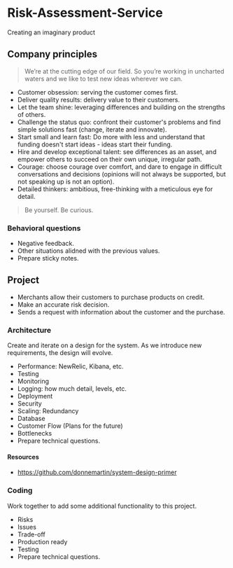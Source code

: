# Risk-Assessment-Service
Creating an imaginary product

## Company principles

> We’re at the cutting edge of our field. So you’re working in uncharted waters and we like to test new ideas wherever we can.

- Customer obsession: serving the customer comes first.
- Deliver quality results: delivery value to their customers.
- Let the team shine: leveraging differences and building on the strengths of others.
- Challenge the status quo: confront their customer's problems and find simple solutions fast (change, iterate and innovate).
- Start small and learn fast: Do more with less and understand that funding doesn't start ideas - ideas start their funding.
- Hire and develop exceptional talent: see differences as an asset, and empower others to succeed on their own unique, irregular path.
- Courage: choose courage over comfort, and dare to engage in difficult conversations and decisions (opinions will not always be supported, but not speaking up is not an option).
- Detailed thinkers: ambitious, free-thinking with a meticulous eye for detail.

> Be yourself. Be curious.

### Behavioral questions
- Negative feedback.
- Other situations alidned with the previous values.
- Prepare sticky notes.

## Project

- Merchants allow their customers to purchase products on credit.
- Make an accurate risk decision.
- Sends a request with information about the customer and the purchase.

### Architecture

Create and iterate on a design for the system. As we introduce new requirements, the design will evolve.

- Performance: NewRelic, Kibana, etc.
- Testing
- Monitoring
- Logging: how much detail, levels, etc.
- Deployment
- Security
- Scaling: Redundancy
- Database
- Customer Flow (Plans for the future)
- Bottlenecks
- Prepare technical questions.

#### Resources
- https://github.com/donnemartin/system-design-primer

### Coding

Work together to add some additional functionality to this project.

- Risks
- Issues
- Trade-off
- Production ready
- Testing
- Prepare technical questions.
